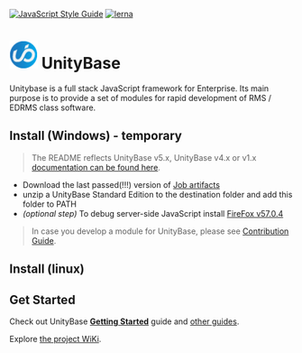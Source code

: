 [![JavaScript Style Guide](https://img.shields.io/badge/code_style-standard-brightgreen.svg)](https://standardjs.com)
[![lerna](https://img.shields.io/badge/maintained%20with-lerna-cc00ff.svg)](https://lernajs.io/)

# <a href="https://unitybase.info/"> <img src="/img/ub-logo-c.png" height="50"/></a> UnityBase

Unitybase is a full stack JavaScript framework for Enterprise. Its main purpose is to provide a set of modules for rapid development of RMS / EDRMS class software.


## Install (Windows) - temporary

> The README reflects UnityBase v5.x, UnityBase v4.x or v1.x [documentation can be found here](https://git-pub.intecracy.com/unitybase/samples/tree/master/courses/tutorial).

  - Download the last passed(!!!) version of  [Job artifacts](https://git-pub.intecracy.com/pavel.mash/ub-server-ee/pipelines)
  - unzip a UnityBase Standard Edition to the destination folder and add this folder to PATH
  - _(optional step)_ To debug server-side JavaScript install [FireFox v57.0.4](https://ftp.mozilla.org/pub/firefox/releases/57.0.4/)

> In case you develop a module for UnityBase, please see [Contribution Guide](https://git-pub.intecracy.com/unitybase/ubjs/blob/master/CONTRIBUTING.md).

## Install (linux)



## Get Started

Check out UnityBase [**Getting Started**](https://git-pub.intecracy.com/unitybase/samples/tree/master/courses/tutorial-v5) guide 
and [other guides](https://git-pub.intecracy.com/unitybase/samples).

Explore [the project WiKi](https://git-pub.intecracy.com/unitybase/ubjs/wikis/home).
